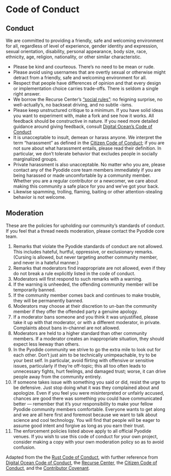 # Code of Conduct

## Conduct

We are committed to providing a friendly, safe and welcoming environment for all, regardless of level of experience, gender identity and expression, sexual orientation, disability, personal appearance, body size, race, ethnicity, age, religion, nationality, or other similar characteristic.

- Please be kind and courteous. There’s no need to be mean or rude.
- Please avoid using usernames that are overtly sexual or otherwise might detract from a friendly, safe and welcoming environment for all.
- Respect that people have differences of opinion and that every design or implementation choice carries trade-offs. There is seldom a single right answer.
- We borrow the Recurse Center’s [“social rules”](https://www.recurse.com/manual#sub-sec-social-rules): no feigning surprise, no well-actually’s, no backseat driving, and no subtle -isms.
- Please keep unstructured critique to a minimum. If you have solid ideas you want to experiment with, make a fork and see how it works. All feedback should be constructive in nature. If you need more detailed guidance around giving feedback, consult [Digital Ocean’s Code of Conduct](https://github.com/digitalocean/engineering-code-of-conduct#giving-and-receiving-feedback)
- It is unacceptable to insult, demean or harass anyone. We interpret the term “harassment” as defined in the [Citizen Code of Conduct](https://github.com/stumpsyn/policies/blob/master/citizen_code_of_conduct.md#4-unacceptable-behavior); if you are not sure about what harassment entails, please read their definition. In particular, we don’t tolerate behavior that excludes people in socially marginalized groups.
- Private harassment is also unacceptable. No matter who you are, please contact any of the Pyodide core team members immediately if you are being harassed or made uncomfortable by a community member. Whether you are a regular contributor or a newcomer, we care about making this community a safe place for you and we’ve got your back.
- Likewise spamming, trolling, flaming, baiting or other attention-stealing behavior is not welcome.

## Moderation

These are the policies for upholding our community’s standards of conduct. If you feel that a thread needs moderation, please contact the Pyodide core team.

1. Remarks that violate the Pyodide standards of conduct are not allowed. This includes hateful, hurtful, oppressive, or exclusionary remarks. (Cursing is allowed, but never targeting another community member, and never in a hateful manner.)
2. Remarks that moderators find inappropriate are not allowed, even if they do not break a rule explicitly listed in the code of conduct.
3. Moderators will first respond to such remarks with a warning.
4. If the warning is unheeded, the offending community member will be temporarily banned.
5. If the community member comes back and continues to make trouble, they will be permanently banned.
6. Moderators may choose at their discretion to un-ban the community member if they offer the offended party a genuine apology.
7. If a moderator bans someone and you think it was unjustified, please take it up with that moderator, or with a different moderator, in private. Complaints about bans in-channel are not allowed.
8. Moderators are held to a higher standard than other community members. If a moderator creates an inappropriate situation, they should expect less leeway than others.
9. In the Pyodide community we strive to go the extra mile to look out for each other. Don’t just aim to be technically unimpeachable, try to be your best self. In particular, avoid flirting with offensive or sensitive issues, particularly if they’re off-topic; this all too often leads to unnecessary fights, hurt feelings, and damaged trust; worse, it can drive people away from the community entirely.
10. If someone takes issue with something you said or did, resist the urge to be defensive. Just stop doing what it was they complained about and apologize. Even if you feel you were misinterpreted or unfairly accused, chances are good there was something you could have communicated better — remember that it’s your responsibility to make your fellow Pyodide community members comfortable. Everyone wants to get along and we are all here first and foremost because we want to talk about science and cool technology. You will find that people will be eager to assume good intent and forgive as long as you earn their trust.
11. The enforcement policies listed above apply to all official Pyodide venues.  If you wish to use this code of conduct for your own project, consider making a copy with your own moderation policy so as to avoid confusion.

Adapted from the the [Rust Code of Conduct](https://www.rust-lang.org/en-US/conduct.html), with further reference from [Digital Ocean Code of Conduct](https://github.com/digitalocean/engineering-code-of-conduct#giving-and-receiving-feedback), the [Recurse Center](https://www.recurse.com/code-of-conduct), the [Citizen Code of Conduct](http://citizencodeofconduct.org/), and the [Contributor Covenant](https://www.contributor-covenant.org/version/1/4/code-of-conduct.html).
